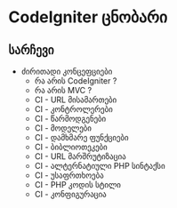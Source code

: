 # CodeIgniter ცნობარი

## სარჩევი
* ძირითადი კონცეფციები
   * რა არის CodeIgniter ?
   * რა არის MVC ?
   * CI - URL მისამართები
   * CI - კონტროლერები
   * CI - წარმოდგენები
   * CI - მოდელები
   * CI - დამხმარე ფუნქციები
   * CI - ბიბლიოთეკები
   * CI - URL მარშრუტიზაცია
   * CI - ალტერნატიული PHP სინტაქსი
   * CI - უსაფრთხოება
   * CI - PHP კოდის სტილი
   * CI - კონფიგურაცია
